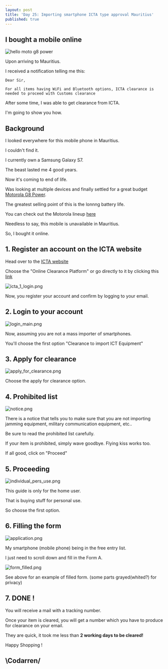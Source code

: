 ```yaml
---
layout: post
title: 'Day 25: Importing smartphone ICTA type approval Mauritius'
published: true
---
```

## I bought a mobile online

![hello moto g8 power](https://github.com/codarrenvelvindron/codarrenvelvindron.github.io/raw/master/images/motorola-moto-g-power-r1.jpg)

Upon arriving to Mauritius.

I received a notification telling me this:
```
Dear Sir,

For all items having WiFi and Bluetooth options, ICTA clearance is needed to proceed with Customs clearance
```
After some time, I was able to get clearance from ICTA.

I'm going to show you how.

## Background

I looked everywhere for this mobile phone in Mauritius.

I couldn't find it.


I currently own a Samsung Galaxy S7.

The beast lasted me 4 good years.

Now it's coming to end of life.


Was looking at multiple devices and finally settled for a great budget [Motorola G8 Power](https://www.gsmarena.com/motorola_moto_g8_power-10052.php).

The greatest selling point of this is the lonnng battery life.

You can check out the Motorola lineup [here](https://www.androidauthority.com/best-motorola-phones-2-834231/)

Needless to say, this mobile is unavailable in Mauritius.

So, I bought it online.


## 1. Register an account on the ICTA website

Head over to the [ICTA website](https://www.icta.mu/)

Choose the "Online Clearance Platform" or go directly to it by clicking this [link](https://www.icta.mu/applyonline/)

![icta_1_login.png](https://github.com/codarrenvelvindron/codarrenvelvindron.github.io/raw/master/images/icta_1_login.png)

Now, you register your account and confirm by logging to your email.


## 2. Login to your account
![login_main.png](https://github.com/codarrenvelvindron/codarrenvelvindron.github.io/raw/master/images/login_main.png)

Now, assuming you are not a mass importer of smartphones.

You'll choose the first option "Clearance to import ICT Equipment"

## 3. Apply for clearance
![apply_for_clearance.png](https://github.com/codarrenvelvindron/codarrenvelvindron.github.io/raw/master/images/apply_for_clearance.png)

Choose the apply for clearance option.

## 4. Prohibited list
![notice.png](https://github.com/codarrenvelvindron/codarrenvelvindron.github.io/raw/master/images/notice.png)

There is a notice that tells you to make sure that you are not importing jamming equipment, military communication equipment, etc..

Be sure to read the prohibited list carefully.

If your item is prohibited, simply wave goodbye. Flying kiss works too.

If all good, click on "Proceed"

## 5. Proceeding

![individual_pers_use.png](https://github.com/codarrenvelvindron/codarrenvelvindron.github.io/raw/master/images/individual_pers_use.png)

This guide is only for the home user.

That is buying stuff for personal use.

So choose the first option.

## 6. Filling the form

![application.png](https://github.com/codarrenvelvindron/codarrenvelvindron.github.io/raw/master/images/application.png)

My smartphone (mobile phone) being in the free entry list.

I just need to scroll down and fill in the Form A.

![form_filled.png](https://github.com/codarrenvelvindron/codarrenvelvindron.github.io/raw/master/images/form_filled.png)

See above for an example of filled form. (some parts grayed(whited?) for privacy)

## 7. DONE !
You will receive a mail with a tracking number.

Once your item is cleared, you will get a number which you have to produce for clearance on your email.

They are quick, it took me less than **2 working days to be cleared!**

Happy Shopping !

## \Codarren/
